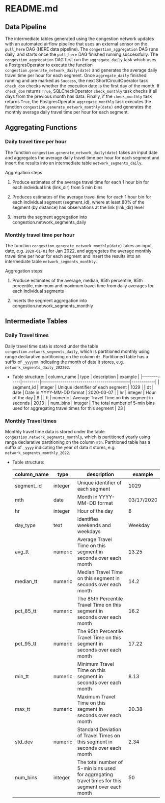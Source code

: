 # README.md

## Data Pipeline

The intermediate tables generated using the congestion network updates with an automated airflow pipeline that uses an external sensor on the `pull_here` DAG (HERE data pipeline). The `congestion_aggregation` DAG runs daily, and starts once the `pull_here` DAG finished running successfully. The `congestion_aggregation` DAG first run the `aggregate_daily` task which uses a PostgresOperator to execute the function `congestion.generate_network_daily(date)` and generates the average daily travel time per hour for each segment. Once `aggregate_daily` finished running and are marked as `Success`, the next ShortCircuitOperator task `check_dom` checks whether the execution date is the first day of the month. If `check_dom` returns `True`, SQLCheckOperator `check_monthly` task checks if all days from the previous month has data. Finally, if the `check_monthly` task returns `True`, the PostgresOperator `aggregate_monthly` task executes the function `congestion.generate_network_monthly(date)` and generates the monthly average daily travel time per hour for each segment.     


## Aggregating Functions

### Daily travel time per hour

The function `congestion.generate_network_daily(date)` takes an input date and aggregates the average daily travel time per hour for each segment and insert the results into an intermediate table `network_segments_daily`. 

Aggregation steps:

1) Produce estimates of the average travel time for each 1 hour bin for each individual link (link_dir) from 5 min bins

2) Produces estimates of the average travel time for each 1 hour bin for each individual segment (segment_id), where at least 80% of the segment (by distance) has observations at the link (link_dir) level

3) Inserts the segment aggregation into congestion.network_segments_daily


### Monthly travel time per hour

The function `congestion.generate_network_monthly(date)` takes an input date, e.g. `2020-01-01` for Jan 2022, and aggregates the average monthly travel time per hour for each segment and insert the results into an intermediate table `network_segments_monthly`.

Aggregation steps:

1) Produce estimates of the average, median, 85th percentile, 95th percentile, minimum and maximum travel time from daily averages for each individual segments

2) Inserts the segment aggregation into congestion.network_segments_monthly

               
## Intermediate Tables

### Daily Travel times 

Daily travel time data is stored under the table `congestion.network_segments_daily`, which is partitioned monthly using range declarative partitioning on the column `dt`. Partitioned table has a suffix of `_yyyymm` indicating the month of data it stores, e.g. `network_segments_daily_202202`.  

- Table structure:
     | column_name | type    | description                                 | example    |
     |-------------|---------|---------------------------------------------|------------|
     | segment_id  | integer | Unique identifier of each segment           | 1029       |
     | dt          | date    | Date in YYYY-MM-DD format                   | 2020-03-07 |
     | hr          | integer | Hour of the day                                        |      8      |
     | tt          | numeric | Average Travel Time on this   segment in seconds   | 20.13      |
     | num_bins    | integer | The total number of 5-min bins   used for aggregating travel times for this segment  | 23         |


### Monthly Travel times 

Monthly travel time data is stored under the table `congestion.network_segments_monthly`, which is partitioned yearly using range declarative partitioning on the column `mth`. 
Partitioned table has a suffix of `_yyyy` indicating the year of data it stores, e.g. `network_segments_monthly_2022`.  

- Table structure:

    | column_name | type    | description                                                                                         | example    |
    |-------------|---------|-----------------------------------------------------------------------------------------------------|------------|
    | segment_id  | integer | Unique identifier of each segment                                                                   | 1029       |
    | mth         | date    | Month in YYYY-MM-DD format                                                                          | 03/17/2020 |
    | hr          | integer | Hour of the day                                                                                     | 8          |
    | day_type    | text    | Identifies weekends and weekdays                                                                    | Weekday    |
    | avg_tt      | numeric | Average Travel Time on this   segment in seconds over each month                                    | 13.25      |
    | median_tt   | numeric | Median Travel Time on this   segment in seconds over each month                                     | 14.2       |
    | pct_85_tt   | numeric | The 85th Percentile Travel Time on this segment in seconds over each   month                        | 16.2       |
    | pct_95_tt   | numeric | The 95th Percentile Travel Time on this segment in seconds over each   month                        | 17.22      |
    | min_tt      | numeric | Minimum Travel Time on this   segment in seconds over each month                                    | 8.13       |
    | max_tt      | numeric | Maximum Travel Time on this   segment in seconds over each month                                    | 20.38      |
    | std_dev     | numeric | Standard Deviation of Travel   Times on this segment in seconds over each month                     | 2.34       |
    | num_bins    | integer | The total number of 5-min bins   used for aggregating travel times for this segment over each month | 50         |
